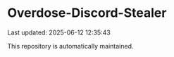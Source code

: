 # Overdose-Discord-Stealer

Last updated: 2025-06-12 12:35:43

This repository is automatically maintained.
